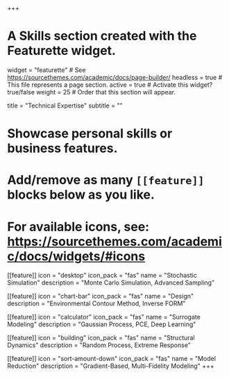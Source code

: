 +++
# A Skills section created with the Featurette widget.
widget = "featurette"  # See https://sourcethemes.com/academic/docs/page-builder/
headless = true  # This file represents a page section.
active = true  # Activate this widget? true/false
weight = 25  # Order that this section will appear.

title = "Technical Expertise"
subtitle = ""

# Showcase personal skills or business features.
# 
# Add/remove as many `[[feature]]` blocks below as you like.
# 
# For available icons, see: https://sourcethemes.com/academic/docs/widgets/#icons

[[feature]]
  icon = "desktop"
  icon_pack = "fas"
  name = "Stochastic Simulation"
  description = "Monte Carlo Simulation, Advanced Sampling"

[[feature]]
  icon = "chart-bar"
  icon_pack = "fas"
  name = "Design"
  description = "Environmental Contour Method, Inverse FORM"

[[feature]]
  icon = "calculator"
  icon_pack = "fas"
  name = "Surrogate Modeling"
  description = "Gaussian Process, PCE, Deep Learning"  
  
[[feature]]
  icon = "building"
  icon_pack = "fas"
  name = "Structural Dynamics"
  description = "Random Process, Extreme Response"

[[feature]]
  icon = "sort-amount-down"
  icon_pack = "fas"
  name = "Model Reduction"
  description = "Gradient-Based, Multi-Fidelity Modeling"
+++
